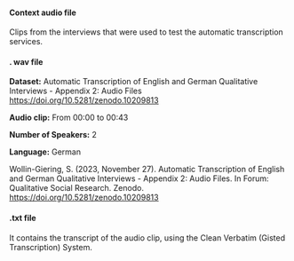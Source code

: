 #### Context audio file

Clips from the interviews that were used to test the automatic transcription services.

#### . wav file

**Dataset:** Automatic Transcription of English and German Qualitative Interviews - Appendix 2: Audio Files <https://doi.org/10.5281/zenodo.10209813>

**Audio clip:** From 00:00 to 00:43

**Number of Speakers:** 2

**Language:** German

Wollin-Giering, S. (2023, November 27). Automatic Transcription of English and German Qualitative Interviews - Appendix 2: Audio Files. In Forum: Qualitative Social Research. Zenodo. <https://doi.org/10.5281/zenodo.10209813>

#### .txt file

It contains the transcript of the audio clip, using the Clean Verbatim (Gisted Transcription) System.